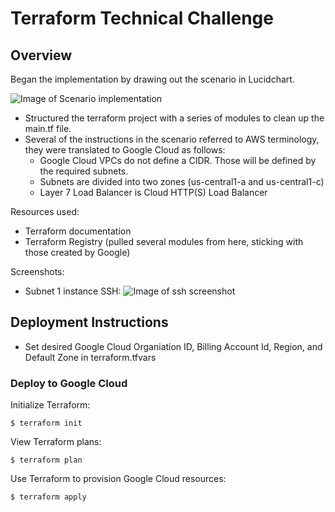 # Terraform Technical Challenge

## Overview
Began the implementation by drawing out the scenario in Lucidchart.

![Image of Scenario implementation](https://storage.googleapis.com/sample-documentation/scenario.png)

* Structured the terraform project with a series of modules to clean up the main.tf file.
* Several of the instructions in the scenario referred to AWS terminology, they were translated to Google Cloud as follows:
  * Google Cloud VPCs do not define a CIDR. Those will be defined by the required subnets.
  * Subnets are divided into two zones (us-central1-a and us-central1-c)
  * Layer 7 Load Balancer is Cloud HTTP(S) Load Balancer

Resources used:
* Terraform documentation
* Terraform Registry (pulled several modules from here, sticking with those created by Google)

Screenshots:
* Subnet 1 instance SSH:
![Image of ssh screenshot](https://storage.googleapis.com/sample-documentation/Screen%20Shot%202020-06-29%20at%204.57.36%20PM.png)

## Deployment Instructions
* Set desired Google Cloud Organiation ID, Billing Account Id, Region, and Default Zone in terraform.tfvars

### Deploy to Google Cloud
Initialize Terraform:
```
$ terraform init
```

View Terraform plans:
```
$ terraform plan
```

Use Terraform to provision Google Cloud resources:
```
$ terraform apply
```
